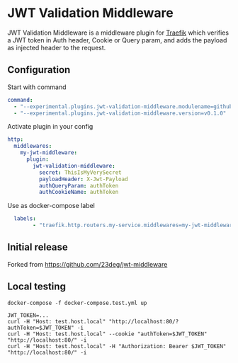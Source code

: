 # JWT Validation Middleware

JWT Validation Middleware is a middleware plugin for [Traefik](https://github.com/containous/traefik) which verifies a JWT token in Auth header, Cookie or Query param, and adds the payload as injected header to the request.

## Configuration

Start with command
```yaml
command:
  - "--experimental.plugins.jwt-validation-middleware.modulename=github.com/legege/jwt-validation-middleware"
  - "--experimental.plugins.jwt-validation-middleware.version=v0.1.0"
```

Activate plugin in your config  

```yaml
http:
  middlewares:
    my-jwt-middleware:
      plugin:
        jwt-validation-middleware:
          secret: ThisIsMyVerySecret
          payloadHeader: X-Jwt-Payload
          authQueryParam: authToken
          authCookieName: authToken
```

Use as docker-compose label  
```yaml
  labels:
        - "traefik.http.routers.my-service.middlewares=my-jwt-middleware@file"
```

## Initial release

Forked from https://github.com/23deg/jwt-middleware

## Local testing

```
docker-compose -f docker-compose.test.yml up
```

```
JWT_TOKEN=...
curl -H "Host: test.host.local" "http://localhost:80/?authToken=$JWT_TOKEN" -i
curl -H "Host: test.host.local" --cookie "authToken=$JWT_TOKEN" "http://localhost:80/" -i
curl -H "Host: test.host.local" -H "Authorization: Bearer $JWT_TOKEN" "http://localhost:80/" -i
```